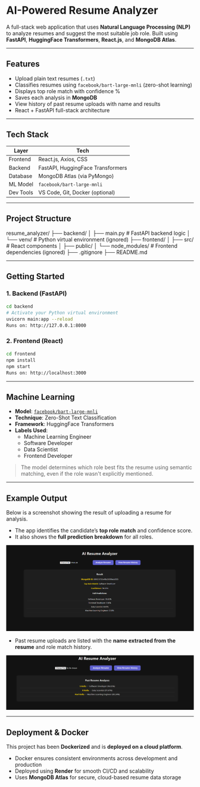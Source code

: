 # AI-Powered Resume Analyzer

A full-stack web application that uses **Natural Language Processing (NLP)** to analyze resumes and suggest the most suitable job role. Built using **FastAPI**, **HuggingFace Transformers**, **React.js**, and **MongoDB Atlas**.

---

## Features

-  Upload plain text resumes (`.txt`)
-  Classifies resumes using `facebook/bart-large-mnli` (zero-shot learning)
-  Displays top role match with confidence %
-  Saves each analysis in **MongoDB**
-  View history of past resume uploads with name and results
-  React + FastAPI full-stack architecture

---

## Tech Stack

| Layer       | Tech                             |
|-------------|----------------------------------|
| Frontend    | React.js, Axios, CSS             |
| Backend     | FastAPI, HuggingFace Transformers|
| Database    | MongoDB Atlas (via PyMongo)      |
| ML Model    | `facebook/bart-large-mnli`       |
| Dev Tools   | VS Code, Git, Docker (optional)  |

---

## Project Structure

resume_analyzer/
├── backend/
│ ├── main.py # FastAPI backend logic
│ └── venv/ # Python virtual environment (ignored)
├── frontend/
│ ├── src/ # React components
│ ├── public/
│ └── node_modules/ # Frontend dependencies (ignored)
├── .gitignore
├── README.md


---

## Getting Started

### 1. Backend (FastAPI)

```bash
cd backend
# Activate your Python virtual environment
uvicorn main:app --reload
Runs on: http://127.0.0.1:8000
```
### 2. Frontend (React)
```bash
cd frontend
npm install
npm start
Runs on: http://localhost:3000
```
---

## Machine Learning

- **Model**: [`facebook/bart-large-mnli`](https://huggingface.co/facebook/bart-large-mnli)
- **Technique**: Zero-Shot Text Classification
- **Framework**: HuggingFace Transformers
- **Labels Used**:
  - Machine Learning Engineer
  - Software Developer
  - Data Scientist
  - Frontend Developer

> The model determines which role best fits the resume using semantic matching, even if the role wasn't explicitly mentioned.

---

## Example Output

Below is a screenshot showing the result of uploading a resume for analysis.

- The app identifies the candidate’s **top role match** and confidence score.
- It also shows the **full prediction breakdown** for all roles.

![Example output of AI Resume Analyzer showing prediction.](image.png)

- Past resume uploads are listed with the **name extracted from the resume** and role match history.

![Example output of AI Resume Analyzer showing history.](image-1.png)

---

## Deployment & Docker

This project has been **Dockerized** and is **deployed on a cloud platform**.

- Docker ensures consistent environments across development and production
- Deployed using **Render** for smooth CI/CD and scalability
- Uses **MongoDB Atlas** for secure, cloud-based resume data storage

